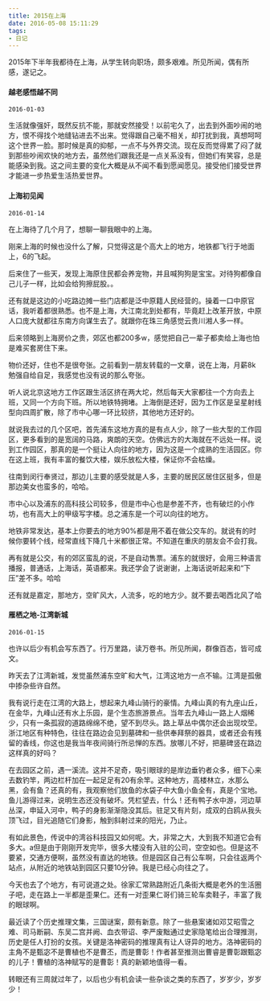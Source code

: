 ```yaml
---
title: 2015在上海
date: 2016-05-08 15:11:29
tags:
- 日记
---
```


 2015年下半年我都待在上海，从学生转向职场，颇多艰难。所见所闻，偶有所感，遂记之。

#### 越老感悟越不同

`2016-01-03`

生活就像强奸，既然反抗不能，那就安然接受！以前宅久了，出去到外面吵闹的地方，恨不得找个地缝钻进去不出来。觉得跟自己毫不相关，却打扰到我，真想呵呵这个世界一脸。那时候是真的抑郁，一点不与外界交流。现在反而觉得累了闷了就到那些吵闹欢快的地方去，虽然他们跟我还是一点关系没有，但她们有笑容，总是能感染到我。这之间主要的变化大概是从不闻不看到愿闻愿见。接受他们接受世界才能进一步热爱生活热爱世界。

#### 上海初见闻

`2016-01-14`

在上海待了几个月了，想聊一聊我眼中的上海。

刚来上海的时候也没什么了解，只觉得这是个高大上的地方，地铁都飞行于地面上，6的飞起。

后来住了一些天，发现上海原住民都会养宠物，并且喊狗狗是宝宝。对待狗都像自己儿子一样，比如会给狗擦屁股。。

还有就是这边的小吃路边摊一些门店都是泛中原籍人民经营的。操着一口中原官话，我听着都很熟悉。也不是上海，大江南北到处都有，毕竟赶上改革开放，中原人口庞大就都往东南方向谋生去了。就跟你在珠三角感觉云贵川湘人多一样。

后来领略到上海房价之贵，郊区也都200多w，感觉把自己一辈子都卖给上海也怕是难买套房住下来。

物价还好，住也不是很夸张。之前看到一朋友转载的一文章，说在上海，月薪8k勉强自给自足，我感觉也没有说的那么夸张。

听人说北京这地方工作区跟生活区挤在两大坨，然后每天大家都往一个方向去上班，又同一个方向下班。所以地铁特拥堵。上海倒是还好，因为工作区是呈星射线型向四周扩散，除了市中心哪一环比较挤，其他地方还好的。

就说我去过的几个区吧，首先浦东这地方真的是有点人少，除了一些大型的工作园区，更多看到的是宽阔的马路，爽朗的天空。仿佛远方的大海就在不远处一样。说到工作园区，那真的是一个挺让人向往的地方，因为这是一个成熟的生活园区。你在这上班，我有丰富的餐饮大楼，娱乐放松大楼，保证你不会枯燥。

往南到闵行奉贤过，那边儿主要的感受就是人多，主要的居民区居住区挺多，但是那边美女也蛮多的，哈哈。

市中心以及浦东的高科技公司较多，但是市中心也是参差不齐，也有破烂的小作坊，也有高大上的甲级写字楼。总之浦东是一个可以向往的地方。

地铁非常发达，基本上你要去的地方90%都是用不着在做公交车的。就说有的时候你要转个线，经常直线下降几十米都很正常。不知道在重庆的朋友会不会打我。

再有就是公交，有的郊区蛮乱的说，不是自动售票。浦东的就很好，会用三种语言播报，普通话，上海话，英语都来。我还学会了说谢谢，上海话说听起来和“下压”差不多。哈哈

还有就是嘉定，那地方，空旷风大，人流多，吃的地方少。就不要去喝西北风了哈

#### 雁栖之地-江湾新城

`2016-01-15`

也许以后少有机会写东西了。行万里路，读万卷书。所见所闻，群像百态，皆可成文。

昨天去了江湾新城，发觉虽然浦东空旷和大气，江湾这地方一点不输。江湾是孤傲中掺杂些许自然。

我有说行走在江湾的大路上，想起来九峰山骑行的豪情。九峰山真的有九座山丘，在金华，九峰山还有水上乐园，是个生态旅游景点。当年去九峰山一路上人烟稀少，只有一条孤寂的道路绵绵不绝，望不到尽头。路上草丛中偶尔还会出现坟茔。浙江地区有种特色，往往在路边会见到墓碑和一些供奉拜祭的器具，或者还会有残留的香线，你这也是我当年夜间骑行所忌惮的东西。放哪儿不好，把墓碑竖在路边这样真的好吗？

在去园区之前，遇一溪流。这并不足奇，吸引眼球的是岸边垂钓者众多，细下心来去数钓竿，两边栏杆加在一起足足有20有余竿。这种地方，高楼林立，水那么黑，会有鱼？还真的有，我观察他们放鱼的水袋子中大鱼小鱼全有，真是个宝地。鱼儿游得过来，说明生态还没有破坏。凭栏望去，什么！还有鸭子水中游，河边草丛深，申延入河中，鸭子的身影渐渐隐没其后。驻足又有片刻，成双的白鸥从我头顶飞过，目光追随它们身影，触到斜射过来的阳光，乃止。

有如此景色，传说中的湾谷科技园又如何呢。大，非常之大，大到我不知道它会有多大。a但是由于刚刚开发完毕，很多大楼没有入驻的公司，空空如也。但是这不要紧，交通方便啊，虽然没有直达的地铁。但是园区自己有公车啊，只会往返两个站点，从附近的地铁站到园区只要10分钟。我是已经心向往之了。

今天也去了个地方，有可说道之处。徐家汇常熟路附近几条街大概是老外的生活圈子吧，走在路上一半都是歪果仁。还有一对歪果仁哥们骑三轮车卖鞋子，丰富了我的眼球啊。

最近读了个历史推理文集，三国谜案，颇有新意。除了一些悬案诸如邓艾昭雪之难、司马断嗣、东吴二宫并阙、血衣带诏、李严废黜通过史家隐笔给出合理推测，历史是任人打扮的女孩。关键是洛神密码的推理真有让人讶异的地方。洛神密码的主角不是甄宓不是曹植也不是曹丕，而是曹彰！作者甚至推测出曹睿是曹彰跟甄宓的儿子！曹植的洛神赋写的是曹彰！真的新颖地值得一看。

转眼还有三周就过年了，以后也少有机会读一些杂谈之类的东西了，岁岁少，岁岁少！
